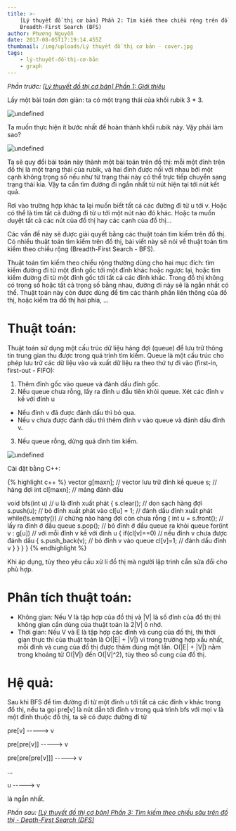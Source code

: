 ```yaml
---
title: >-
    [Lý thuyết đồ thị cơ bản] Phần 2: Tìm kiếm theo chiều rộng trên đồ thị -
    Breadth-First Search (BFS)
author: Phương Nguyễn
date: 2017-08-05T17:19:14.455Z
thumbnail: /img/uploads/Lý thuyết đồ thị cơ bản - cover.jpg
tags:
    - lý-thuyết-đồ-thị-cơ-bản
    - graph
---
```


_Phần trước: [\[Lý thuyết đồ thị cơ bản\] Phần 1: Giới thiệu](http://cowboycoder.vercel.app/article/ly-thuyet-do-thi-co-ban-phan-1-gioi-thieu)_

Lấy một bài toán đơn giản: ta có một trạng thái của khối rubik 3 \* 3.

![undefined](/img/uploads/ly-thuyet-do-thi-co-ban-2-1.jpg)

Ta muốn thực hiện ít bước nhất để hoàn thành khối rubik này. Vậy phải làm sao?

![undefined](/img/uploads/ly-thuyet-do-thi-co-ban-2-2.jpg)

Ta sẽ quy đổi bài toán này thành một bài toán trên đồ thị: mỗi một đỉnh trên đồ thị là một trạng thái của rubik, và hai đỉnh được nối với nhau bởi một cạnh không trọng số nếu như từ trạng thái này có thể trực tiếp chuyển sang trạng thái kia. Vậy ta cần tìm đường đi ngắn nhất từ nút hiện tại tới nút kết quả.

Rơi vào trường hợp khác ta lại muốn biết tất cả các đường đi từ u tới v. Hoặc có thể là tìm tất cả đường đi từ u tới một nút nào đó khác. Hoặc ta muốn duyệt tất cả các nút của đồ thị hay các cạnh của đồ thị...

Các vấn đề này sẽ được giải quyết bằng các thuật toán tìm kiếm trên đồ thị. Có nhiều thuật toán tìm kiếm trên đồ thị, bài viết này sẽ nói về thuật toán tìm kiếm theo chiều rộng (Breadth-First Search - BFS).

Thuật toán tìm kiếm theo chiều rộng thường dùng cho hai mục đích: tìm kiếm đường đi từ một đỉnh gốc tới một đỉnh khác hoặc ngược lại, hoặc tìm kiếm đường đi từ một đỉnh gốc tới tất cả các đỉnh khác. Trong đồ thị không có trọng số hoặc tất cả trọng số bằng nhau, đường đi này sẽ là ngắn nhất có thể. Thuật toán này còn được dùng để tìm các thành phần liên thông của đồ thị, hoặc kiểm tra đồ thị hai phía, ...

# Thuật toán:

Thuật toán sử dụng một cấu trúc dữ liệu hàng đợi (queue) để lưu trữ thông tin trung gian thu được trong quá trình tìm kiếm. Queue là một cấu trúc cho phép lưu trữ các dữ liệu vào và xuất dữ liệu ra theo thứ tự đi vào (first-in, first-out - FIFO):

1. Thêm đỉnh gốc vào queue và đánh dấu đỉnh gốc.
2. Nếu queue chưa rỗng, lấy ra đỉnh u đầu tiên khỏi queue. Xét các đỉnh v kề với đỉnh u

-   Nếu đỉnh v đã được đánh dấu thì bỏ qua.
-   Nếu v chưa được đánh dấu thì thêm đỉnh v vào queue và đánh dấu đỉnh v.

3. Nếu queue rỗng, dừng quá dình tìm kiếm.

![undefined](/img/uploads/ly-thuyet-do-thi-co-ban-2-3.jpg)

Cài đặt bằng C++:

{% highlight c++ %}
vector<int> g[maxn]; // vector lưu trữ đỉnh kề
queue<int> s; // hàng đợi
int cl[maxn]; // mảng đánh dấu

void bfs(int u) // u là đỉnh xuất phát
{
s.clear(); // dọn sạch hàng đợi
s.push(u); // bỏ đỉnh xuất phát vào
cl[u] = 1; // đánh dấu đỉnh xuất phát
while(!s.empty()) // chừng nào hàng đợi còn chưa rỗng
{
int u = s.front(); // lấy ra đỉnh ở đầu queue
s.pop(); // bỏ đỉnh ở đầu queue ra khỏi queue
for(int v : g[u]) // với mỗi đỉnh v kề với đỉnh u
{
if(cl[v]==0) // nếu đỉnh v chưa được đánh dấu
{
s.push_back(v); // bỏ đỉnh v vào queue
cl[v]=1; // đánh dấu đỉnh v
}
}
}
}
{% endhighlight %}

Khi áp dụng, tùy theo yêu cầu xử lí đồ thị mà người lập trình cần sửa đổi cho phù hợp.

# Phân tích thuật toán:

-   Không gian: Nếu V là tập hợp của đồ thị và \|V\| là số đỉnh của đồ thị thì không gian cần dùng của thuật toán là 2\|V\| ô nhớ.
-   Thời gian: Nếu V và E là tập hợp các đỉnh và cung của đồ thị, thì thời gian thực thi của thuật toán là O(\|E\| \+ \|V\|) vì trong trường hợp xấu nhất, mỗi đỉnh và cung của đồ thị được thăm đúng một lần. O(\|E\| \+ \|V\|) nằm trong khoảng từ O(\|V\|) đến O(\|V\|^2), tùy theo số cung của đồ thị.

# Hệ quả:

Sau khi BFS để tìm đường đi từ một đỉnh u tới tất cả các đỉnh v khác trong đồ thị, nếu ta gọi pre[v] là nút dẫn tới đỉnh v trong quá trình bfs với mọi v là một đỉnh thuộc đồ thị, ta sẽ có được đường đi từ

pre[v] -----> v

pre[pre[v]] -----> v

pre[pre[pre[v]]] -----> v

...

u -----> v

là ngắn nhất.

_Phần sau: [\[Lý thuyết đồ thị cơ bản\] Phần 3: Tìm kiếm theo chiều sâu trên đồ thị - Depth-First Search \(DFS\)](http://cowboycoder.vercel.app/article/ly-thuyet-do-thi-co-ban-phan-3-tim-kiem-theo-chieu-sau-tren-do-thi-depth-first-search-dfs)_
